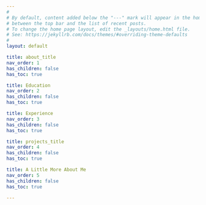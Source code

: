 ```yaml
---
#
# By default, content added below the "---" mark will appear in the home page
# between the top bar and the list of recent posts.
# To change the home page layout, edit the _layouts/home.html file.
# See: https://jekyllrb.com/docs/themes/#overriding-theme-defaults
#
layout: default

title: about_title
nav_order: 1
has_children: false
has_toc: true

title: Education
nav_order: 2
has_children: false
has_toc: true

title: Experience
nav_order: 3
has_children: false
has_toc: true

title: projects_title
nav_order: 4
has_children: false
has_toc: true

title: A Little More About Me
nav_order: 5
has_children: false
has_toc: true

---
```

